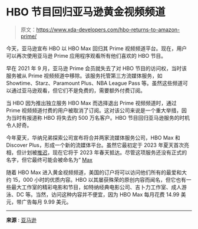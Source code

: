 # HBO 节目回归亚马逊黄金视频频道

> 原文：<https://www.xda-developers.com/hbo-returns-to-amazon-prime/>

今天，亚马逊宣布 HBO 以 HBO Max 回归其 Prime 视频频道平台。现在，用户可以再次使用亚马逊 Prime 应用程序观看所有他们喜欢的 HBO 节目。

早在 2021 年 9 月，亚马逊 Prime 会员就失去了对 HBO 节目的访问权，当时该服务被从 Prime 视频频道中移除。该服务托管第三方流媒体服务，如 Showtime、Starz、Paramount Plus、NBA League Pass 等。虽然这些频道可以通过亚马逊观看，但它们不是免费的，需要额外付费订阅。

当 HBO 因为推出独立服务 HBO Max 而选择退出 Prime 视频频道时，通过 Prime 视频频道付费的用户被取消了订阅。这对该公司来说是一个重大举措，因为当时有报道称 HBO 将失去约 500 万名客户。HBO 节目回归亚马逊服务的时机令人好奇。

今年夏天，华纳兄弟探索公司宣布将合并两家流媒体服务公司，HBO Max 和 Discover Plus，形成一个新的流媒体平台。虽然它最初定于 2023 年夏天首次亮相，但计划被[推迟](https://www.xda-developers.com/warner-bros-discovery-streaming-service-spring-2023/)，现在它将于 2023 年春天抵达。尽管这项服务还没有正式的名字，但它最终可能会被命名为“ [Max](https://www.xda-developers.com/warner-bros-discoverys-new-streaming-service-could-debut-as-max/)

随着 HBO Max 进入黄金视频频道，美国的订户将可以访问他们所有的最爱和大约 15，000 小时的优质内容。HBO 以其屡获殊荣的原创内容而闻名，但它也有一些最大工作室的精彩电影和节目，如特纳经典电影公司、吉卜力工作室、成人游泳、DC 等。当然，访问这种内容并不便宜，因为 HBO Max 每月花费 14.99 美元，带广告每月 9.99 美元。

* * *

**来源** : [亚马逊](https://www.aboutamazon.com/news/entertainment/hbo-max-on-prime-video-channels)